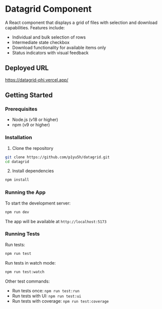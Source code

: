 # Datagrid Component

A React component that displays a grid of files with selection and download capabilities. Features include:
- Individual and bulk selection of rows
- Intermediate state checkbox
- Download functionality for available items only
- Status indicators with visual feedback

## Deployed URL
https://datagrid-phi.vercel.app/

## Getting Started

### Prerequisites
- Node.js (v18 or higher)
- npm (v9 or higher)

### Installation
1. Clone the repository
```bash
git clone https://github.com/p1yu5h/datagrid.git
cd datagrid
```

2. Install dependencies
```bash
npm install
```

### Running the App
To start the development server:
```bash
npm run dev
```
The app will be available at `http://localhost:5173`

### Running Tests
Run tests:
```bash
npm run test
```

Run tests in watch mode:
```bash
npm run test:watch
```

Other test commands:
- Run tests once: `npm run test:run`
- Run tests with UI: `npm run test:ui`
- Run tests with coverage: `npm run test:coverage`


